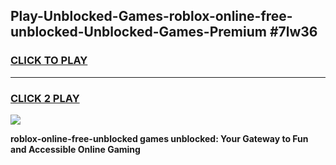 
## Play-Unblocked-Games-roblox-online-free-unblocked-Unblocked-Games-Premium #7lw36
<h3>
<a href="https://premium.freeplayer.one?title=roblox-online-free-unblocked&ref=12M">CLICK TO PLAY</a></h3>
<hr>

<h3>
<a href="https://premium.freeplayer.one?title=roblox-online-free-unblocked&ref=12M">CLICK 2 PLAY</a>
  
</h3>

<a href="https://premium.freeplayer.one?title=roblox-online-free-unblocked&ref=12M"><img src="https://clearcache.store/games.png"></a>


**roblox-online-free-unblocked games unblocked: Your Gateway to Fun and Accessible Online Gaming**
